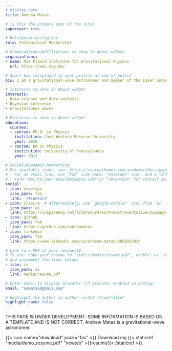 ```yaml
---
# Display name
title: Andrew Matas

# Is this the primary user of the site?
superuser: true

# Role/position/tagline
role: Postdoctoral Researcher

# Organizations/Affiliations to show in About widget
organizations:
- name: Max Planck Institute for Gravitational Physics
  url: https://aei.mpg.de/

# Short bio (displayed in user profile at end of posts)
bio: I am a gravitational-wave astronomer and member of the Laser Interferometer Gravitational-wave Observatory (LIGO) Scientific Collaboration, a big data project. My interests in include waveform modelling of binary systems with matter, and stochastic gravitational-wave background.

# Interests to show in About widget
interests:
- Data science and data analysis
- Bayesian inference
- Gravitational waves

# Education to show in About widget
education:
  courses:
  - course: Ph.D. in Physics
    institution: Case Western Reserve University
    year: 2016
  - course: BA in Physics
    institution: University of Pennsylvania
    year: 2011

# Social/Academic Networking
# For available icons, see: https://sourcethemes.com/academic/docs/page-builder/#icons
#   For an email link, use "fas" icon pack, "envelope" icon, and a link in the
#   form "mailto:your-email@example.com" or "/#contact" for contact widget.
social:
- icon: envelope
  icon_pack: fas
  link: '/#contact'
- icon: inspire  # Alternatively, use `google-scholar` icon from `ai` icon pack
  icon_pack: ai
  link: https://inspirehep.net/literature?sort=mostrecent&size=25&page=1&q=find%20a%20andrew%20matas
- icon: github
  icon_pack: fab
  link: https://github.com/andrewmatas
- icon: linkedin
  icon_pack: fab
  link: https://www.linkedin.com/in/andrew-matas-38685b203/

# Link to a PDF of your resume/CV.
# To use: copy your resume to `static/media/resume.pdf`, enable `ai` icons in `params.toml`, 
# and uncomment the lines below.
- icon: cv
  icon_pack: ai
  link: media/resume.pdf

# Enter email to display Gravatar (if Gravatar enabled in Config)
email: "aamatas@gmail.com"

# Highlight the author in author lists? (true/false)
highlight_name: false
---
```


THIS PAGE IS UNDER DEVELOPMENT. SOME INFORMATION IS BASED ON A TEMPLATE AND IS NOT CORRECT. Andrew Matas is a gravitational-wave astronomer.

{{< icon name="download" pack="fas" >}} Download my {{< staticref "media/demo_resume.pdf" "newtab" >}}resumé{{< /staticref >}}.
